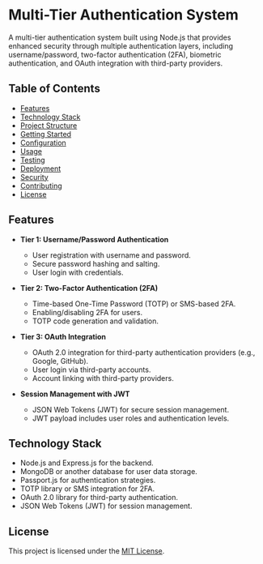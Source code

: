 # Multi-Tier Authentication System

A multi-tier authentication system built using Node.js that provides enhanced security through multiple authentication layers, including username/password, two-factor authentication (2FA), biometric authentication, and OAuth integration with third-party providers.

## Table of Contents

- [Features](#features)
- [Technology Stack](#technology-stack)
- [Project Structure](#project-structure)
- [Getting Started](#getting-started)
- [Configuration](#configuration)
- [Usage](#usage)
- [Testing](#testing)
- [Deployment](#deployment)
- [Security](#security)
- [Contributing](#contributing)
- [License](#license)

## Features

- **Tier 1: Username/Password Authentication**
  - User registration with username and password.
  - Secure password hashing and salting.
  - User login with credentials.
- **Tier 2: Two-Factor Authentication (2FA)**

  - Time-based One-Time Password (TOTP) or SMS-based 2FA.
  - Enabling/disabling 2FA for users.
  - TOTP code generation and validation.

- **Tier 3: OAuth Integration**

  - OAuth 2.0 integration for third-party authentication providers (e.g., Google, GitHub).
  - User login via third-party accounts.
  - Account linking with third-party providers.

- **Session Management with JWT**
  - JSON Web Tokens (JWT) for secure session management.
  - JWT payload includes user roles and authentication levels.

## Technology Stack

- Node.js and Express.js for the backend.
- MongoDB or another database for user data storage.
- Passport.js for authentication strategies.
- TOTP library or SMS integration for 2FA.
- OAuth 2.0 library for third-party authentication.
- JSON Web Tokens (JWT) for session management.

## License

This project is licensed under the [MIT License](LICENSE).
